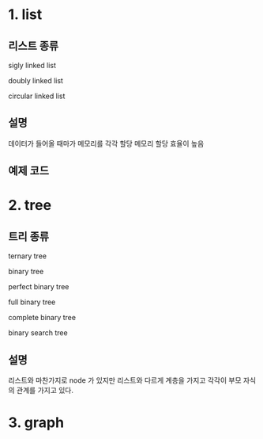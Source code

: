 # 1. list
## 리스트 종류
sigly linked list

doubly linked list

circular linked list

## 설명
데이터가 들어올 때마가 메모리를 각각 할당
메모리 할당 효율이 높음
## 예제 코드
# 2. tree
## 트리 종류
ternary tree

binary tree

perfect binary tree

full binary tree

complete binary tree

binary search tree

## 설명
리스트와 마찬가지로 node 가 있지만 리스트와 다르게 계층을 가지고 각각이 부모 자식의 관계를 가지고 있다.
## 
# 3. graph

